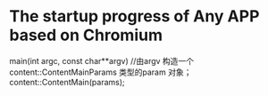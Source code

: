 # The startup progress of  Any APP based on Chromium


main(int argc, const char**argv)
    //由argv 构造一个content::ContentMainParams 类型的param 对象；
    content::ContentMain(params);
